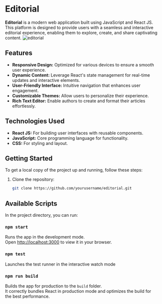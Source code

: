 # Editorial

**Editorial** is a modern web application built using JavaScript and React JS. This platform is designed to provide users with a seamless and interactive editorial experience, enabling them to explore, create, and share captivating content.
![editorial](https://github.com/user-attachments/assets/57017da8-437e-467a-a1e9-16241e40603e)


## Features

- **Responsive Design:** Optimized for various devices to ensure a smooth user experience.
- **Dynamic Content:** Leverage React's state management for real-time updates and interactive elements.
- **User-Friendly Interface:** Intuitive navigation that enhances user engagement.
- **Customizable Themes:** Allow users to personalize their experience.
- **Rich Text Editor:** Enable authors to create and format their articles effortlessly.

## Technologies Used

- **React JS:** For building user interfaces with reusable components.
- **JavaScript:** Core programming language for functionality.
- **CSS:** For styling and layout.

## Getting Started

To get a local copy of the project up and running, follow these steps:

1. Clone the repository:
   ```bash
   git clone https://github.com/yourusername/editorial.git
   
## Available Scripts

In the project directory, you can run:

### `npm start`

Runs the app in the development mode.\
Open [http://localhost:3000](http://localhost:3000) to view it in your browser.

### `npm test`

Launches the test runner in the interactive watch mode

### `npm run build`

Builds the app for production to the `build` folder.\
It correctly bundles React in production mode and optimizes the build for the best performance.

